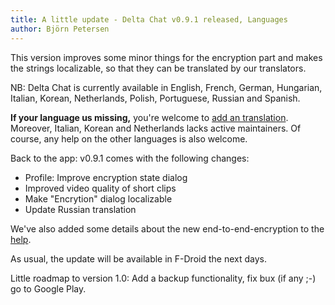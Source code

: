 ```yaml
---
title: A little update - Delta Chat v0.9.1 released, Languages
author: Björn Petersen
---
```


This version improves some minor things for the encryption part and makes the strings localizable, so that they can be translated
by our translators.

NB: Delta Chat is currently available in English, French, German, Hungarian, Italian, Korean, 
Netherlands, Polish, Portuguese, Russian and Spanish.

**If your language us missing,** you're welcome to [add an translation](https://delta.chat/en/support#translations). 
Moreover, Italian, Korean and Netherlands lacks active maintainers. Of course, any help on the other languages is also welcome.

Back to the app: v0.9.1 comes with the following changes:

* Profile: Improve encryption state dialog
* Improved video quality of short clips
* Make "Encrytion" dialog localizable
* Update Russian translation

We've also added some details about the new end-to-end-encryption to the [help](https://delta.chat/en/help#encryption).

As usual, the update will be available in F-Droid the next days.

Little roadmap to version 1.0: Add a backup functionality, fix bux (if any ;-) go to Google Play.
